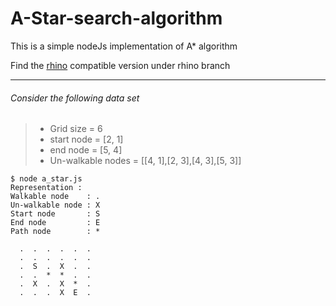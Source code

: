 A-Star-search-algorithm
=======================

This is a simple nodeJs implementation of A* algorithm

Find the [rhino](https://developer.mozilla.org/en-US/docs/Mozilla/Projects/Rhino/JavaScript_Compiler) compatible version under rhino branch

-----------------------
###### Consider the following data set 
> - Grid size         = 6
> - start node        = [2, 1]
> - end node          = [5, 4]
> - Un-walkable nodes = [[4, 1],[2, 3],[4, 3],[5, 3]]

    $ node a_star.js
    Representation :
	Walkable node    : .
	Un-walkable node : X
	Start node       : S
	End node         : E
	Path node        : *

	  .  .  .  .  .  .
	  .  .  .  .  .  .
	  .  S  .  X  .  .
	  .  .  *  *  .  .
	  .  X  .  X  *  .
	  .  .  .  X  E  .